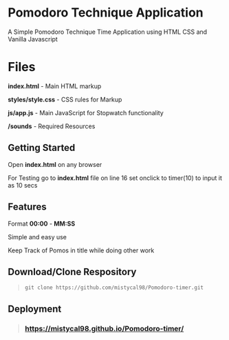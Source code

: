 # Pomodoro Technique Application
A Simple Pomodoro Technique Time Application using HTML CSS and Vanilla Javascript

# Files
**index.html** - Main HTML markup

**styles/style.css** - CSS rules for Markup

**js/app.js** - Main JavaScript for Stopwatch functionality

**/sounds** - Required Resources

## Getting Started

Open **index.html** on any browser

For Testing go to **index.html** file on line 16 set onclick to timer(10) to input it as 10 secs

## Features
Format  **00:00**  - **MM:SS** 

Simple and easy use

Keep Track of Pomos in title while doing other work 

## Download/Clone Respository
>  `git clone https://github.com/mistycal98/Pomodoro-timer.git  ` 



## Deployment

> ###   https://mistycal98.github.io/Pomodoro-timer/